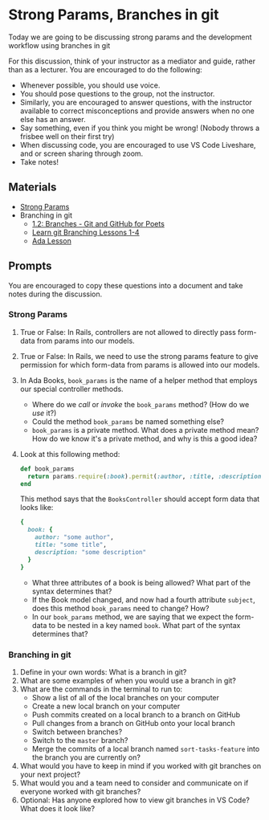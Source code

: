 # Strong Params, Branches in git

Today we are going to be discussing strong params and the development workflow using branches in git

For this discussion, think of your instructor as a mediator and guide, rather than as a lecturer. You are encouraged to do the following:

* Whenever possible, you should use voice.
* You should pose questions to the group, not the instructor.
* Similarly, you are encouraged to answer questions, with the instructor available to correct misconceptions and provide answers when no one else has an answer.
* Say something, even if you think you might be wrong! (Nobody throws a frisbee well on their first try)
* When discussing code, you are encouraged to use VS Code Liveshare, and or screen sharing through zoom.
* Take notes!

## Materials
* [Strong Params](https://github.com/Ada-Developers-Academy/textbook-curriculum/blob/master/08-rails/forms-strong-params.md)
* Branching in git
  * [1.2: Branches - Git and GitHub for Poets](https://www.youtube.com/watch?v=oPpnCh7InLY)
  * [Learn git Branching Lessons 1-4](https://learngitbranching.js.org/)
  * [Ada Lesson](https://github.com/Ada-Developers-Academy/textbook-curriculum/blob/master/00-programming-fundamentals/managing-git-branches.md)

## Prompts
You are encouraged to copy these questions into a document and take notes during the discussion.

### Strong Params

1. True or False: In Rails, controllers are not allowed to directly pass form-data from params into our models.
1. True or False: In Rails, we need to use the strong params feature to give permission for which form-data from params is allowed into our models.
1. In Ada Books, `book_params` is the name of a helper method that employs our special controller methods.
    - Where do we _call_ or _invoke_ the `book_params` method? (How do we _use_ it?)
    - Could the method `book_params` be named something else?
    - `book_params` is a private method. What does a private method mean? How do we know it's a private method, and why is this a good idea?
1. Look at this following method:
    ```ruby
    def book_params
      return params.require(:book).permit(:author, :title, :description)
    end
    ```
    This method says that the `BooksController` should accept form data that looks like:
    
    ```ruby
    {
      book: {
        author: "some author",
        title: "some title",
        description: "some description"
      }
    }
    ```
    - What three attributes of a book is being allowed? What part of the syntax determines that?
    - If the Book model changed, and now had a fourth attribute `subject`, does this method `book_params` need to change? How?
    - In our `book_params` method, we are saying that we expect the form-data to be nested in a key named `book`. What part of the syntax determines that?

### Branching in git

1. Define in your own words: What is a branch in git?
1. What are some examples of when you would use a branch in git?
1. What are the commands in the terminal to run to:
    - Show a list of all of the local branches on your computer
    - Create a new local branch on your computer
    - Push commits created on a local branch to a branch on GitHub
    - Pull changes from a branch on GitHub onto your local branch
    - Switch between branches?
    - Switch to the `master` branch?
    - Merge the commits of a local branch named `sort-tasks-feature` into the branch you are currently on?
1. What would you have to keep in mind if you worked with git branches on your next project?
1. What would you and a team need to consider and communicate on if everyone worked with git branches?
1. Optional: Has anyone explored how to view git branches in VS Code? What does it look like?
